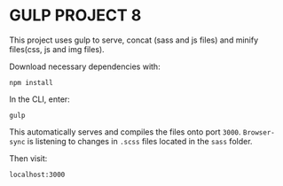 # GULP PROJECT 8

This project uses gulp to serve, concat (sass and js files) and minify files(css, js and img files).

Download necessary dependencies with:
```
npm install 
```
In the CLI, enter:
```
gulp
```
This automatically serves and compiles the files onto port `3000`. `Browser-sync` is listening to changes in `.scss` files located in the `sass` folder.

Then visit:
```
localhost:3000
```
